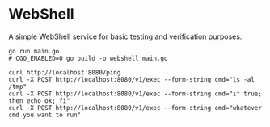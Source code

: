 # WebShell

A simple WebShell service for basic testing and verification purposes.

```
go run main.go
# CGO_ENABLED=0 go build -o webshell main.go

curl http://localhost:8080/ping
curl -X POST http://localhost:8080/v1/exec --form-string cmd="ls -al /tmp"
curl -X POST http://localhost:8080/v1/exec --form-string cmd="if true; then echo ok; fi"
curl -X POST http://localhost:8080/v1/exec --form-string cmd="whatever cmd you want to run"
```
